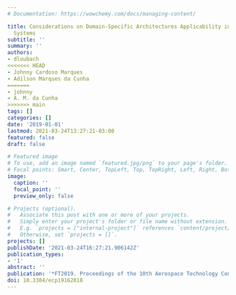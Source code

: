 ```yaml
---
# Documentation: https://wowchemy.com/docs/managing-content/

title: Considerations on Domain-Specific Architectures Applicability in Future Avionics
  Systems
subtitle: ''
summary: ''
authors:
- dloubach
<<<<<<< HEAD
- Johnny Cardoso Marques
- Adilson Marques da Cunha
=======
- johnny
- A. M. da Cunha
>>>>>>> main
tags: []
categories: []
date: '2019-01-01'
lastmod: 2021-03-24T13:27:21-03:00
featured: false
draft: false

# Featured image
# To use, add an image named `featured.jpg/png` to your page's folder.
# Focal points: Smart, Center, TopLeft, Top, TopRight, Left, Right, BottomLeft, Bottom, BottomRight.
image:
  caption: ''
  focal_point: ''
  preview_only: false

# Projects (optional).
#   Associate this post with one or more of your projects.
#   Simply enter your project's folder or file name without extension.
#   E.g. `projects = ["internal-project"]` references `content/project/deep-learning/index.md`.
#   Otherwise, set `projects = []`.
projects: []
publishDate: '2021-03-24T16:27:21.906142Z'
publication_types:
- '1'
abstract: ''
publication: '*FT2019. Proceedings of the 10th Aerospace Technology Congress*'
doi: 10.3384/ecp19162018
---
```

